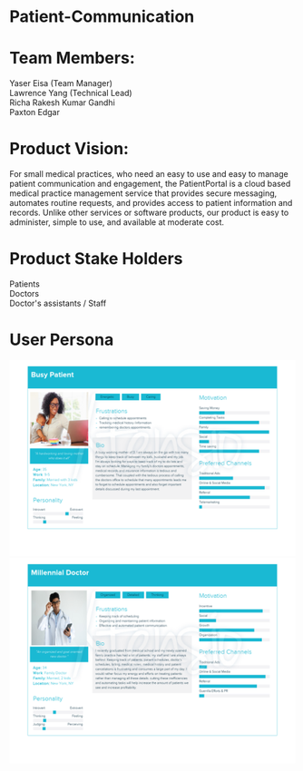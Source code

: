 # Patient-Communication

# Team Members:
 Yaser Eisa (Team Manager)  
 Lawrence Yang (Technical Lead)  
 Richa Rakesh Kumar Gandhi  
 Paxton Edgar


# Product Vision:
For small medical practices, who need an easy to use and easy to manage patient communication and engagement, the PatientPortal is a cloud based medical practice management service that provides secure messaging, automates routine requests, and provides access to patient information and records. Unlike other services or software products, our product is easy to administer, simple to use, and available at moderate cost.

# Product Stake Holders
 Patients  
 Doctors  
 Doctor's assistants / Staff  

# User Persona
 ![Alt text](https://github.com/YaserEisa/Patient-Communication/blob/master/Cindy%20John%202.png?raw=true "User Persona")
 ![Alt text](https://github.com/YaserEisa/Patient-Communication/blob/master/Mohamed%20Khan.png?raw=true "User Persona")
